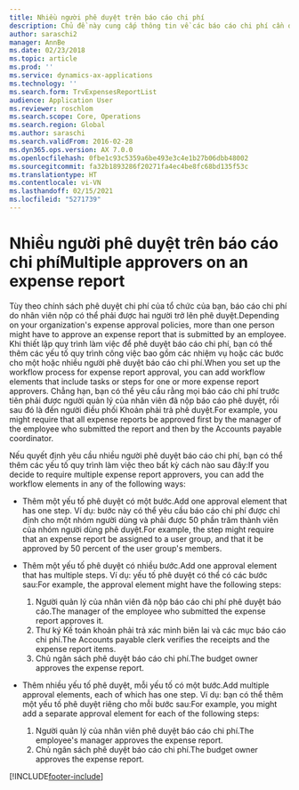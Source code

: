 ```yaml
---
title: Nhiều người phê duyệt trên báo cáo chi phí
description: Chủ đề này cung cấp thông tin về các báo cáo chi phí cần được nhiều người phê duyệt.
author: saraschi2
manager: AnnBe
ms.date: 02/23/2018
ms.topic: article
ms.prod: ''
ms.service: dynamics-ax-applications
ms.technology: ''
ms.search.form: TrvExpensesReportList
audience: Application User
ms.reviewer: roschlom
ms.search.scope: Core, Operations
ms.search.region: Global
ms.author: saraschi
ms.search.validFrom: 2016-02-28
ms.dyn365.ops.version: AX 7.0.0
ms.openlocfilehash: 0fbe1c93c5359a6be493e3c4e1b27b06dbb48002
ms.sourcegitcommit: fa32b1893286f20271fa4ec4be8fc68bd135f53c
ms.translationtype: HT
ms.contentlocale: vi-VN
ms.lasthandoff: 02/15/2021
ms.locfileid: "5271739"
---
```

# <a name="multiple-approvers-on-an-expense-report"></a><span data-ttu-id="d74a2-103">Nhiều người phê duyệt trên báo cáo chi phí</span><span class="sxs-lookup"><span data-stu-id="d74a2-103">Multiple approvers on an expense report</span></span>

<span data-ttu-id="d74a2-104">Tùy theo chính sách phê duyệt chi phí của tổ chức của bạn, báo cáo chi phí do nhân viên nộp có thể phải được hai người trở lên phê duyệt.</span><span class="sxs-lookup"><span data-stu-id="d74a2-104">Depending on your organization's expense approval policies, more than one person might have to approve an expense report that is submitted by an employee.</span></span> <span data-ttu-id="d74a2-105">Khi thiết lập quy trình làm việc để phê duyệt báo cáo chi phí, bạn có thể thêm các yếu tố quy trình công việc bao gồm các nhiệm vụ hoặc các bước cho một hoặc nhiều người phê duyệt báo cáo chi phí.</span><span class="sxs-lookup"><span data-stu-id="d74a2-105">When you set up the workflow process for expense report approval, you can add workflow elements that include tasks or steps for one or more expense report approvers.</span></span> <span data-ttu-id="d74a2-106">Chẳng hạn, bạn có thể yêu cầu rằng mọi báo cáo chi phí trước tiên phải được người quản lý của nhân viên đã nộp báo cáo phê duyệt, rồi sau đó là đến người điều phối Khoản phải trả phê duyệt.</span><span class="sxs-lookup"><span data-stu-id="d74a2-106">For example, you might require that all expense reports be approved first by the manager of the employee who submitted the report and then by the Accounts payable coordinator.</span></span>

<span data-ttu-id="d74a2-107">Nếu quyết định yêu cầu nhiều người phê duyệt báo cáo chi phí, bạn có thể thêm các yếu tố quy trình làm việc theo bất kỳ cách nào sau đây:</span><span class="sxs-lookup"><span data-stu-id="d74a2-107">If you decide to require multiple expense report approvers, you can add the workflow elements in any of the following ways:</span></span>

- <span data-ttu-id="d74a2-108">Thêm một yếu tố phê duyệt có một bước.</span><span class="sxs-lookup"><span data-stu-id="d74a2-108">Add one approval element that has one step.</span></span> <span data-ttu-id="d74a2-109">Ví dụ: bước này có thể yêu cầu báo cáo chi phí được chỉ định cho một nhóm người dùng và phải được 50 phần trăm thành viên của nhóm người dùng phê duyệt.</span><span class="sxs-lookup"><span data-stu-id="d74a2-109">For example, the step might require that an expense report be assigned to a user group, and that it be approved by 50 percent of the user group's members.</span></span>
- <span data-ttu-id="d74a2-110">Thêm một yếu tố phê duyệt có nhiều bước.</span><span class="sxs-lookup"><span data-stu-id="d74a2-110">Add one approval element that has multiple steps.</span></span> <span data-ttu-id="d74a2-111">Ví dụ: yếu tố phê duyệt có thể có các bước sau:</span><span class="sxs-lookup"><span data-stu-id="d74a2-111">For example, the approval element might have the following steps:</span></span>

    1. <span data-ttu-id="d74a2-112">Người quản lý của nhân viên đã nộp báo cáo chi phí phê duyệt báo cáo.</span><span class="sxs-lookup"><span data-stu-id="d74a2-112">The manager of the employee who submitted the expense report approves it.</span></span>
    2. <span data-ttu-id="d74a2-113">Thư ký Kế toán khoản phải trả xác minh biên lai và các mục báo cáo chi phí.</span><span class="sxs-lookup"><span data-stu-id="d74a2-113">The Accounts payable clerk verifies the receipts and the expense report items.</span></span>
    3. <span data-ttu-id="d74a2-114">Chủ ngân sách phê duyệt báo cáo chi phí.</span><span class="sxs-lookup"><span data-stu-id="d74a2-114">The budget owner approves the expense report.</span></span>

- <span data-ttu-id="d74a2-115">Thêm nhiều yếu tố phê duyệt, mỗi yếu tố có một bước.</span><span class="sxs-lookup"><span data-stu-id="d74a2-115">Add multiple approval elements, each of which has one step.</span></span> <span data-ttu-id="d74a2-116">Ví dụ: bạn có thể thêm một yếu tố phê duyệt riêng cho mỗi bước sau:</span><span class="sxs-lookup"><span data-stu-id="d74a2-116">For example, you might add a separate approval element for each of the following steps:</span></span>

    1. <span data-ttu-id="d74a2-117">Người quản lý của nhân viên phê duyệt báo cáo chi phí.</span><span class="sxs-lookup"><span data-stu-id="d74a2-117">The employee's manager approves the expense report.</span></span>
    2. <span data-ttu-id="d74a2-118">Chủ ngân sách phê duyệt báo cáo chi phí.</span><span class="sxs-lookup"><span data-stu-id="d74a2-118">The budget owner approves the expense report.</span></span>


[!INCLUDE[footer-include](../includes/footer-banner.md)]